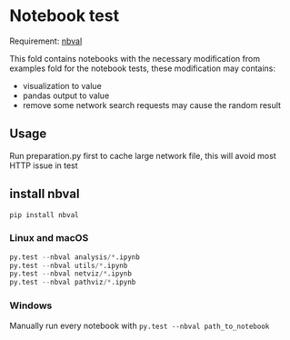# Notebook test

Requirement: [nbval](https://github.com/computationalmodelling/nbval)

This fold contains notebooks with the necessary modification from examples fold for the notebook tests, these modification may contains:
* visualization to value
* pandas output to value
* remove some network search requests may cause the random result

## Usage

Run preparation.py first to cache large network file, this will avoid most HTTP issue in test

## install nbval

```python
pip install nbval
```

### Linux and macOS

```python
py.test --nbval analysis/*.ipynb
py.test --nbval utils/*.ipynb
py.test --nbval netviz/*.ipynb
py.test --nbval pathviz/*.ipynb
```

### Windows

Manually run every notebook with `py.test --nbval path_to_notebook`